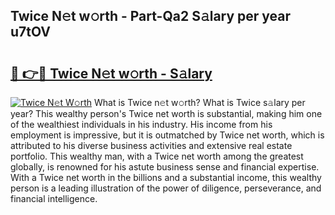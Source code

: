 ## Twice N𝚎t w𝚘rth - Part-Qa2 S𝚊lary per year u7tOV

# <h2><a href="http://gc3x9oy.nevu.top/?p=Twice">🔗 👉🔴 Twice N𝚎t w𝚘rth - S𝚊lary</a></h2>

[![Twice N𝚎t W𝚘rth](https://i.imgur.com/Oavwk0R.jpeg)](http://gc3x9oy.nevu.top/?p=Twice)
What is Twice n𝚎t w𝚘rth? What is Twice s𝚊lary per year?
This wealthy person's Twice net worth is substantial, making him one of the wealthiest individuals in his industry. His income from his employment is impressive, but it is outmatched by Twice net worth, which is attributed to his diverse business activities and extensive real estate portfolio. This wealthy man, with a Twice net worth among the greatest globally, is renowned for his astute business sense and financial expertise. With a Twice net worth in the billions and a substantial income, this wealthy person is a leading illustration of the power of diligence, perseverance, and financial intelligence.
